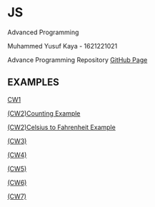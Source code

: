 # JS
Advanced Programming

Muhammed Yusuf Kaya - 1621221021

Advance Programming Repository [GitHub Page](https://github.com/myusufkayaa/JS)

## EXAMPLES 

   [CW1](https://myusufkayaa.github.io/JS/CW1.png)
   
   [(CW2)Counting Example](https://myusufkayaa.github.io/JS/CountDown.html)

   [(CW2)Celsius to Fahrenheit Example](https://myusufkayaa.github.io/JS/C2FConverter.html)
   
   [(CW3)](https://myusufkayaa.github.io/JS/CW3.png)
   
   [(CW4)](https://myusufkayaa.github.io/JS/CW%234.html)
   
   [(CW5)](https://myusufkayaa.github.io/JS/CH5/EloquentJS.html)
   
   [(CW6)](https://myusufkayaa.github.io/JS/cw6.html)
   
   [(CW7)](https://myusufkayaa.github.io/JS/CW7/Timing.html)
